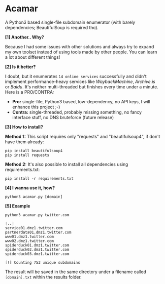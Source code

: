 # Acamar
A Python3 based single-file subdomain enumerator (with barely dependencies; BeautifulSoup is required tho). 

**[1] Another.. Why?**

Because I had some issues with other solutions and always try to expand my own toolset instead of using tools made by other people. You can learn a lot about different things!

**[2] Is it better?**

I doubt, but it enumerates `14 online services` successfully and didn't implement performance-heavy services like *WaybackMachine*, *Archive.is* or *Baidu*. It's neither multi-threaded but finishes every time under a minute. Here is a PRO/CONTRA:

- **Pro:** single-file, Python3 based, low-dependency, no API keys, I will enhance this project ;-)
- **Contra:** single-threaded, probably missing something, no fancy interface stuff, no DNS bruteforce (future release)

**[3] How to install?**

**Method 1:** This script requires only "requests" and "beautifulsoup4", if don't have them already:


```
pip install beautifulsoup4
pip install requests
```

**Method 2:** It's also possible to install all dependencies using requirements.txt:

```
pip install -r requirements.txt
```


**[4] I wanna use it, how?**

```
python3 acamar.py [domain]
```

**[5] Example**

```
python3 acamar.py twitter.com

[..]
service01.dmz1.twitter.com
partnerdata01.dmz1.twitter.com
www01.dmz1.twitter.com
www02.dmz1.twitter.com
spiderduck01.dmz1.twitter.com
spiderduck02.dmz1.twitter.com
spiderduck03.dmz1.twitter.com

[!] Counting 753 unique subdomains
```
The result will be saved in the same directory under a filename called `[domain].txt` within the results folder.
